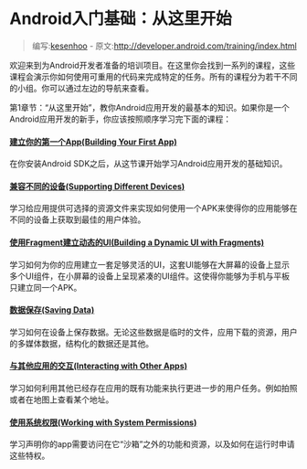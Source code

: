 # Android入门基础：从这里开始

> 编写:[kesenhoo](https://github.com/kesenhoo) - 原文:<http://developer.android.com/training/index.html>

欢迎来到为Android开发者准备的培训项目。在这里你会找到一系列的课程，这些课程会演示你如何使用可重用的代码来完成特定的任务。所有的课程分为若干不同的小组。你可以通过左边的导航来查看。

第1章节：“从这里开始”，教你Android应用开发的最基本的知识。如果你是一个Android应用开发的新手，你应该按照顺序学习完下面的课程：

#### [建立你的第一个App(Building Your First App)](firstapp/index.html)
在你安装Android SDK之后，从这节课开始学习Android应用开发的基础知识。

#### [兼容不同的设备(Supporting Different Devices)](supporting-devices/index.html)
学习给应用提供可选择的资源文件来实现如何使用一个APK来使得你的应用能够在不同的设备上获取到最佳的用户体验。

#### [使用Fragment建立动态的UI(Building a Dynamic UI with Fragments)](fragments/index.html)
学习如何为你的应用建立一套足够灵活的UI，这套UI能够在大屏幕的设备上显示多个UI组件，在小屏幕的设备上呈现紧凑的UI组件。这使得你能够为手机与平板只建立同一个APK。

#### [数据保存(Saving Data)](data-storage/index.html)
学习如何在设备上保存数据。无论这些数据是临时的文件，应用下载的资源，用户的多媒体数据，结构化的数据还是其他。

#### [与其他应用的交互(Interacting with Other Apps)](intents/index.html)
学习如何利用其他已经存在应用的既有功能来执行更进一步的用户任务。例如拍照或者在地图上查看某个地址。

#### [使用系统权限(Working with System Permissions)](permissions/index.html)
学习声明你的app需要访问在它“沙箱”之外的功能和资源，以及如何在运行时申请这些特权。
